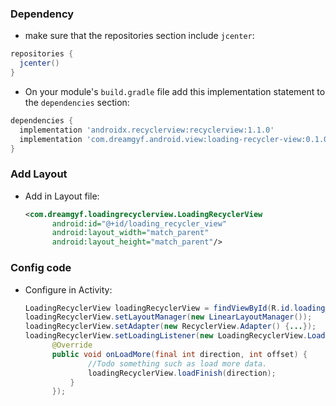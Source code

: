 ### Dependency

* make sure that the repositories section include `jcenter`:

```groovy
repositories {
  jcenter()
}
```

* On your module's `build.gradle` file add this implementation statement to the `dependencies` section:

```groovy
dependencies {
  implementation 'androidx.recyclerview:recyclerview:1.1.0'
  implementation 'com.dreamgyf.android.view:loading-recycler-view:0.1.0'
}
```

### Add Layout

* Add in Layout file:

  ```xml
  <com.dreamgyf.loadingrecyclerview.LoadingRecyclerView
  		android:id="@+id/loading_recycler_view"
  		android:layout_width="match_parent"
  		android:layout_height="match_parent"/>
  ```

### Config code

* Configure in Activity:

  ```java
  LoadingRecyclerView loadingRecyclerView = findViewById(R.id.loading_recycler_view);
  loadingRecyclerView.setLayoutManager(new LinearLayoutManager());
  loadingRecyclerView.setAdapter(new RecyclerView.Adapter() {...});
  loadingRecyclerView.setLoadingListener(new LoadingRecyclerView.LoadingListener() {
  		@Override
  		public void onLoadMore(final int direction, int offset) {
  				//Todo something such as load more data.
  				loadingRecyclerView.loadFinish(direction);
  			}
  		});
  ```